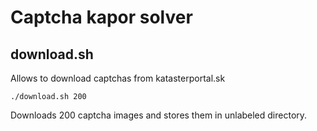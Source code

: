 # Captcha kapor solver

## download.sh

Allows to download captchas from katasterportal.sk

```
./download.sh 200
```
Downloads 200 captcha images and stores them in unlabeled directory.
